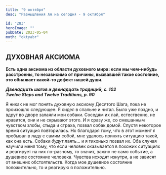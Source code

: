 ```yaml
---
title: "9 октября"
desc: "Размышления АА на сегодня - 9 октября"

id: "283"
heroImage: ""
pubDate: 2023-05-04
moth: "oktyabr"
---
```


## ДУХОВНАЯ АКСИОМА

**Есть одна аксиома из области духовного мира: если мы чем-нибудь расстроены,
то независимо от причины, вызвавшей такое состояние, это обнажает какой-то
дефект нашей души.**

**_Двенадцать шагов и двенадцать традиций, с. 102  
Twelve Steps and Twelve Traditions, p. 90_**

Я никак не мог понять духовную аксиому Десятого Шага, пока не произошло
следующее. Я сидел в спальне и читал. Было уже поздно, и вдруг во дворе
залаяли мои собаки. Соседям их лай, естественно, не нравится, они и не
скрывают этого. И я сразу же, со смешанным чувством злобы, стыда и страха,
позвал собак домой. Спустя некоторое время ситуация повторилась. Но благодаря
тому, что в этот момент я пребывал в ладу с самим собой, мне удалось принять
ситуацию такой, как она есть. Собаки _будут_ лаять… и я тихонько позвал их.
Оба случая научили меня тому, что если человек оказывается в похожих ситуациях
и реагирует на них по-разному, то значит, важно не само событие, а душевное
состояние человека. Чувства исходят изнутри, а не зависят от внешних
обстоятельств. Когда мое душевное состояние положительно, то и реагирую я
положительно.
